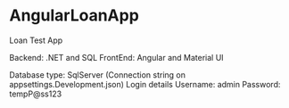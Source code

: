 # AngularLoanApp
Loan Test App

Backend: .NET and SQL
FrontEnd: Angular and Material UI

Database type: SqlServer (Connection string on appsettings.Development.json)
Login details 
Username: admin
Password: tempP@ss123 
